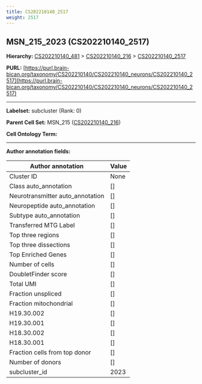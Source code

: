 ```yaml
---
title: CS202210140_2517
weight: 2517
---
```

## MSN_215_2023 (CS202210140_2517)
<b>Hierarchy: </b>
[CS202210140_481](../CS202210140_481) >
[CS202210140_216](../CS202210140_216) >
[CS202210140_2517](../CS202210140_2517)

**PURL:** [https://purl.brain-bican.org/taxonomy/CS202210140/CS202210140_neurons/CS202210140_2517](https://purl.brain-bican.org/taxonomy/CS202210140/CS202210140_neurons/CS202210140_2517)

---


**Labelset:** subcluster (Rank: 0)

**Parent Cell Set:** MSN_215 ([CS202210140_216](../CS202210140_216))



**Cell Ontology Term:** 

[MARKER GENES.]: #


---

[TRANSFERRED ANNOTATIONS.]: #


[AUTHOR ANNOTATION FIELDS.]: #


**Author annotation fields:**

| Author annotation | Value |
|-------------------|-------|
|Cluster ID|None|
|Class auto_annotation|[]|
|Neurotransmitter auto_annotation|[]|
|Neuropeptide auto_annotation|[]|
|Subtype auto_annotation|[]|
|Transferred MTG Label|[]|
|Top three regions|[]|
|Top three dissections|[]|
|Top Enriched Genes|[]|
|Number of cells|[]|
|DoubletFinder score|[]|
|Total UMI|[]|
|Fraction unspliced|[]|
|Fraction mitochondrial|[]|
|H19.30.002|[]|
|H19.30.001|[]|
|H18.30.002|[]|
|H18.30.001|[]|
|Fraction cells from top donor|[]|
|Number of donors|[]|
|subcluster_id|2023|
